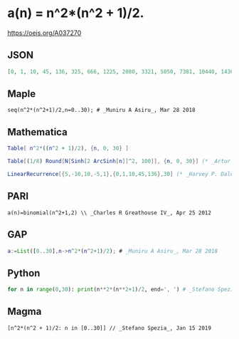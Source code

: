 # a\(n\) \= n^2\*\(n^2 \+ 1\)/2\.
https://oeis.org/A037270
## JSON
```JSON
[0, 1, 10, 45, 136, 325, 666, 1225, 2080, 3321, 5050, 7381, 10440, 14365, 19306, 25425, 32896, 41905, 52650, 65341, 80200, 97461, 117370, 140185, 166176, 195625, 228826, 266085, 307720, 354061, 405450, 462241, 524800, 593505, 668746, 750925, 840456, 937765]
```
## Maple
```Maple
seq(n^2*(n^2+1)/2,n=0..30); # _Muniru A Asiru_, Mar 28 2018
```
## Mathematica
```Mathematica
Table[ n^2*((n^2 + 1)/2), {n, 0, 30} ]
```
```Mathematica
Table[(1/8) Round[N[Sinh[2 ArcSinh[n]]^2, 100]], {n, 0, 30}] (* _Artur Jasinski_, Feb 10 2010 *)
```
```Mathematica
LinearRecurrence[{5,-10,10,-5,1},{0,1,10,45,136},30] (* _Harvey P. Dale_, Aug 03 2014 *)
```
## PARI
```PARI
a(n)=binomial(n^2+1,2) \\ _Charles R Greathouse IV_, Apr 25 2012
```
## GAP
```GAP
a:=List([0..30],n->n^2*(n^2+1)/2); # _Muniru A Asiru_, Mar 28 2018
```
## Python
```Python
for n in range(0,30): print(n**2*(n**2+1)/2, end=', ') # _Stefano Spezia_, Jan 10 2019
```
## Magma
```Magma
[n^2*(n^2 + 1)/2: n in [0..30]] // _Stefano Spezia_, Jan 15 2019
```
